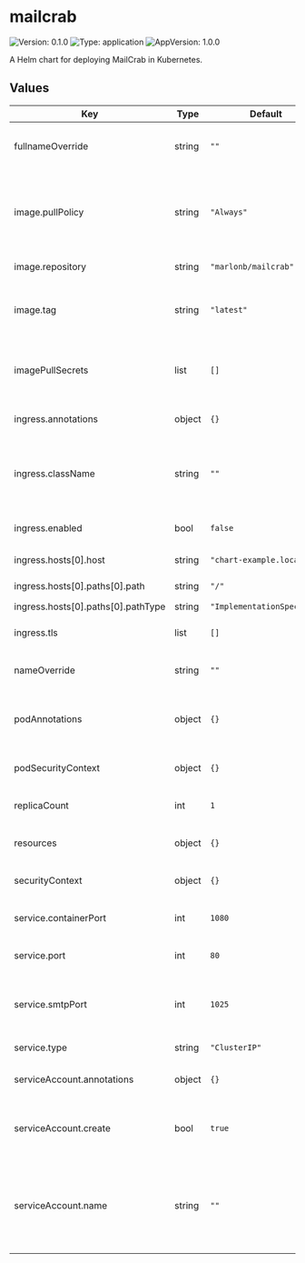 # mailcrab

![Version: 0.1.0](https://img.shields.io/badge/Version-0.1.0-informational?style=flat-square) ![Type: application](https://img.shields.io/badge/Type-application-informational?style=flat-square) ![AppVersion: 1.0.0](https://img.shields.io/badge/AppVersion-1.0.0-informational?style=flat-square)

A Helm chart for deploying MailCrab in Kubernetes.

## Values

| Key | Type | Default | Description |
|-----|------|---------|-------------|
| fullnameOverride | string | `""` | Configure the fullname override for resources. |
| image.pullPolicy | string | `"Always"` | Specify an imagePullPolicy, defaults to 'Always' if image tag is 'latest', else set to 'IfNotPresent' |
| image.repository | string | `"marlonb/mailcrab"` | Image to use for the deployment. |
| image.tag | string | `"latest"` | Overrides the image tag whose default is the chart appVersion. |
| imagePullSecrets | list | `[]` | If needed, specity a custom imagePullSecrets to use with priavet registries. |
| ingress.annotations | object | `{}` | Annotations to add to the ingress |
| ingress.className | string | `""` | The class of the Ingress controller to use, default to nginx (nginx, traefik, haproxy) |
| ingress.enabled | bool | `false` | Enables the use of an ingress controller. |
| ingress.hosts[0].host | string | `"chart-example.local"` | The host to use for the ingress. |
| ingress.hosts[0].paths[0].path | string | `"/"` | The path to use for the ingress. |
| ingress.hosts[0].paths[0].pathType | string | `"ImplementationSpecific"` |  |
| ingress.tls | list | `[]` | TLS configuration for ingress |
| nameOverride | string | `""` | Configure the name override for resources. |
| podAnnotations | object | `{}` | Configure annotations to be required by the pods to run the application. |
| podSecurityContext | object | `{}` | Configure the pod security context. |
| replicaCount | int | `1` | Configure the number of replicas to run. |
| resources | object | `{}` | Enable autoscaling for the deployment. |
| securityContext | object | `{}` | Configure the security context for the container. |
| service.containerPort | int | `1080` | The container port to expose on the service. |
| service.port | int | `80` | The port to expose on the service. |
| service.smtpPort | int | `1025` | The container port to expose on the service for the SMTP server. |
| service.type | string | `"ClusterIP"` | The type of service to create. |
| serviceAccount.annotations | object | `{}` | Annotations to add to the service account |
| serviceAccount.create | bool | `true` | Specifies whether a service account should be created |
| serviceAccount.name | string | `""` | The name of the service account to use. If not set and create is true, a name is generated using the fullname template |
